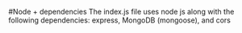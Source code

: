 #Node + dependencies
The index.js file uses node js along with the following dependencies: express, MongoDB (mongoose), and cors
